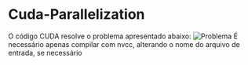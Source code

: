 # Cuda-Parallelization
O código CUDA resolve o problema apresentado abaixo:
![Problema](https://i.imgur.com/27P6Vl5.png)
É necessário apenas compilar com nvcc, alterando o nome do arquivo de entrada, se necessário
